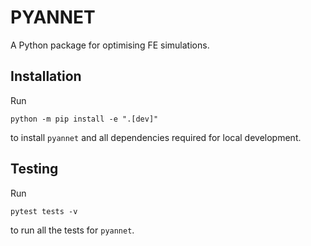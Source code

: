 PYANNET
=======

A Python package for optimising FE simulations.

Installation
------------

Run

```
python -m pip install -e ".[dev]"
```

to install `pyannet` and all dependencies required for local development.

Testing
-------

Run

```
pytest tests -v
```

to run all the tests for `pyannet`.
